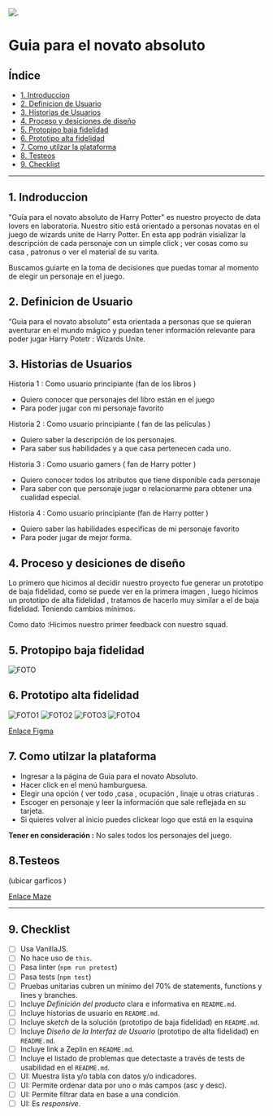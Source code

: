 ![.](https://github.com/NayaFer/SCL013-data-lovers/blob/master/src/img/readme%20portada.png)

# Guia para el novato absoluto

## Índice

* [1. Introduccion](#1-Introduccion)
* [2. Definicion de Usuario](#2-Definicion-de-Usuario)
* [3. Historias de Usuarios](#3-Historias-de-Usuarios)
* [4. Proceso y desiciones de diseño](#4-Proceso-y-desiciones-de-diseño)
* [5. Protopipo baja fidelidad](#5-Prototipo-baja-fidelidad)
* [6. Prototipo alta fidelidad](#6-Prototipo-alta-fidelidad)
* [7. Como utilzar la plataforma](#7-Como-utiluzar-la-plataforma)
* [8. Testeos](#8-Testeos)
* [9. Checklist](#9-checklist)

***

## 1. Indroduccion

"Guía para el novato absoluto de  Harry Potter" es nuestro proyecto de data lovers en laboratoria. Nuestro sitio está orientado a personas novatas en el juego de wizards unite de Harry Potter. En esta app podrán visializar la descripción de cada personaje con un simple click ; ver cosas como su casa , patronus o ver el material de su varita.

Buscamos guiarte en la toma de decisiones que puedas tomar al momento de elegir un personaje en el juego.

## 2. Definicion de Usuario

“Guia para el novato absoluto” esta orientada a personas que se quieran aventurar en el mundo mágico y puedan tener información relevante para poder jugar Harry Potetr : Wizards Unite.


## 3. Historias de Usuarios

Historia 1 : Como usuario principiante (fan de los libros )  
 - Quiero conocer que personajes del libro están en el juego 
 - Para poder jugar con mi personaje favorito


Historia 2 : Como usuario principiante ( fan de las películas ) 

 - Quiero saber la descripción de los personajes.
 - Para saber sus habilidades y a que casa pertenecen cada uno.

Historia 3 : Como usuario gamers ( fan de Harry potter ) 
 - Quiero conocer todos los atributos que tiene disponible cada
   personaje
- Para saber con que personaje jugar o relacionarme para obtener una
   cualidad especial.

Historia 4 : Como usuario principiante (fan de Harry potter )   
 - Quiero saber las habilidades especificas de mi personaje favorito
 - Para poder jugar de mejor forma.




## 4. Proceso y desiciones de diseño

Lo primero que hicimos al decidir nuestro proyecto fue generar un prototipo de baja fidelidad, como se puede ver en la primera imagen , luego hicimos un prototipo de alta fidelidad , tratamos de hacerlo muy similar a el de baja fidelidad. Teniendo cambios mínimos.
 
Como dato :Hicimos nuestro primer feedback con nuestro squad.


## 5. Protopipo baja fidelidad

![FOTO](https://github.com/NayaFer/SCL013-data-lovers/blob/master/src/img/bajafidelidad.jpeg)


## 6. Prototipo alta fidelidad

![FOTO1](https://github.com/NayaFer/SCL013-data-lovers/blob/master/src/img/figma1.png)
![FOTO2](https://github.com/NayaFer/SCL013-data-lovers/blob/master/src/img/figma2.png)
![FOTO3](https://github.com/NayaFer/SCL013-data-lovers/blob/master/src/img/figma3.png)
![FOTO4](https://github.com/NayaFer/SCL013-data-lovers/blob/master/src/img/figma4.png)


[Enlace Figma](https://www.figma.com/file/8Bg2SLPzDN2GJDezOc5EUx/data-lovers?node-id=0:1)


## 7. Como utilzar la plataforma

 - Ingresar a la página de Guia para el novato Absoluto.
 - Hacer click en el menú hamburguesa.
 - Elegir una opción ( ver todo ,casa , ocupación , linaje u otras
   criaturas .
 - Escoger en personaje y leer la información que sale reflejada en su
   tarjeta.
 - Si quieres volver al inicio puedes clickear logo que está en la
   esquina
 

**Tener en consideración :**
No sales todos los personajes del juego.

## 8.Testeos

(ubicar garficos )

[Enlace Maze](https://t.maze.design/10897011)


***

## 9. Checklist

* [ ] Usa VanillaJS.
* [ ] No hace uso de `this`.
* [ ] Pasa linter (`npm run pretest`)
* [ ] Pasa tests (`npm test`)
* [ ] Pruebas unitarias cubren un mínimo del 70% de statements, functions y
  lines y branches.
* [ ] Incluye _Definición del producto_ clara e informativa en `README.md`.
* [ ] Incluye historias de usuario en `README.md`.
* [ ] Incluye _sketch_ de la solución (prototipo de baja fidelidad) en
  `README.md`.
* [ ] Incluye _Diseño de la Interfaz de Usuario_ (prototipo de alta fidelidad)
  en `README.md`.
* [ ] Incluye link a Zeplin en `README.md`.
* [ ] Incluye el listado de problemas que detectaste a través de tests de
  usabilidad en el `README.md`.
* [ ] UI: Muestra lista y/o tabla con datos y/o indicadores.
* [ ] UI: Permite ordenar data por uno o más campos (asc y desc).
* [ ] UI: Permite filtrar data en base a una condición.
* [ ] UI: Es _responsive_.
